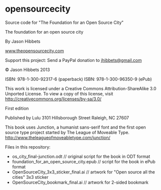 opensourcecity
==============

Source code for "The Foundation for an Open Source City"

The foundation for an open source city

By Jason Hibbets

www.theopensourcecity.com

Support this project: Send a PayPal donation to jhibbets@gmail.com

© Jason Hibbets 2013

ISBN: 978-1-300-92317-6 (paperback)
ISBN: 978-1-300-96350-9 (ePub)

This work is licensed under a Creative Commons Attribution-ShareAlike 3.0 Unported License. To view a copy of this license, visit http://creativecommons.org/licenses/by-sa/3.0/ 

First edition

Published by Lulu
3101 Hillsborough Street
Raleigh, NC 27607


This book uses Junction, a humanist sans-serif font and the first open source type project started by The League of Moveable Type. 
http://www.theleagueofmoveabletype.com/junction/ 


Files in this repository:
* os_city_final-junction.odt // original script for the book in ODT format
* foundation_for_an_open_source_city.epub // script for the book in ePub format
* OpenSourceCity_3x3_sticker_final.ai // artwork for "Open source all the cities" 3x3 sticker
* OpenSourceCity_bookmark_final.ai // artwork for 2-sided bookmark

